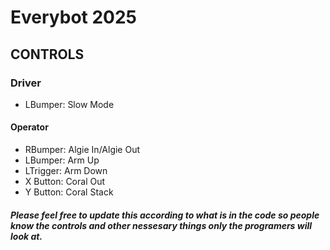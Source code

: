 ﻿# Everybot 2025

## CONTROLS
### Driver
- LBumper: Slow Mode

#### Operator
- RBumper: Algie In/Algie Out
- LBumper: Arm Up
- LTrigger: Arm Down
- X Button: Coral Out
- Y Button: Coral Stack

##### Please feel free to update this according to what is in the code so people know the controls and other nessesary things only the programers will look at.
